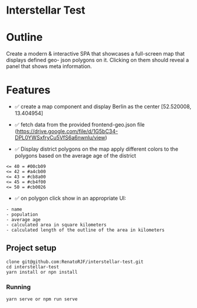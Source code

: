 # Interstellar Test

# Outline
Create a modern & interactive SPA that showcases a full-screen map that displays defined geo-
json polygons on it. Clicking on them should reveal a panel that shows meta information.

# Features
- :white_check_mark: create a map component and display Berlin as the center [52.520008, 13.404954]

- :white_check_mark: fetch data from the provided frontend-geo.json file
(https://drive.google.com/file/d/1G5bC34-DPL0YWSxfryCu5VfS6a6nwnlu/view)

- :white_check_mark: Display district polygons on the map
apply different colors to the polygons based on the average age of the district

```
<= 40 = #00cb09
<= 42 = #a4cb00
<= 43 = #cb8a00
<= 45 = #cb4f00
<= 50 = #cb0026
```
- :white_check_mark: on polygon click show in an appropriate UI:

```
- name
- population
- average age
- calculated area in square kilometers
- calculated length of the outline of the area in kilometers
```

## Project setup
```
clone git@github.com:RenatoRJF/interstellar-test.git
cd interstellar-test
yarn install or npn install

```

### Running
```
yarn serve or npm run serve
```


